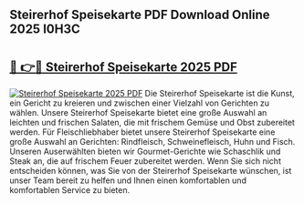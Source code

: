 ## Steirerhof Speisekarte PDF Download Online 2025 I0H3C

# <h2><a href="http://gcafmpc.nevu.top/?p=Steirerhof+Speisekarte">🔗 👉🔴 Steirerhof Speisekarte 2025 PDF</a></h2>

[![Steirerhof Speisekarte 2025 PDF](https://i.imgur.com/dBaPXMq.png)](http://gcafmpc.nevu.top/?p=Steirerhof+Speisekarte)
Die Steirerhof Speisekarte ist die Kunst, ein Gericht zu kreieren und zwischen einer Vielzahl von Gerichten zu wählen. Unsere Steirerhof Speisekarte bietet eine große Auswahl an leichten und frischen Salaten, die mit frischem Gemüse und Obst zubereitet werden. Für Fleischliebhaber bietet unsere Steirerhof Speisekarte eine große Auswahl an Gerichten: Rindfleisch, Schweinefleisch, Huhn und Fisch. Unseren Auserwählten bieten wir Gourmet-Gerichte wie Schaschlik und Steak an, die auf frischem Feuer zubereitet werden. Wenn Sie sich nicht entscheiden können, was Sie von der Steirerhof Speisekarte wünschen, ist unser Team bereit zu helfen und Ihnen einen komfortablen und komfortablen Service zu bieten.
